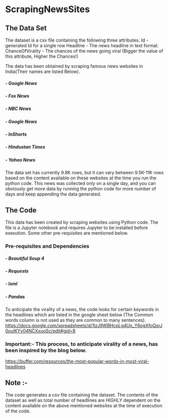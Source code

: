 # ScrapingNewsSites

## The Data Set
   The dataset is a csv file containing the following three attributes.
    Id - generated Id for a single row
    Headline - The news headline in text format.
    ChanceOfVirality - The chances of the news going viral
    (Bigger the value of this attribute, Higher the Chances!)

   The data has been obtained by scraping famous news websites in India(Their names are listed Below).
   ##### - Google News
   ##### - Fox News
   ##### - NBC News
   ##### - Google News
   ##### - InShorts
   ##### - Hindustan Times
   ##### - Yahoo News

   The data set has currently 9.8K rows, but it can vary between 9.5K-11K rows based on the content available on these websites at the time you run the python code. This news was collected only on a single day, and you can obviously get more data by running the python code for more number of days and keep appending the data generated.


## The Code

   This data has been created by scraping websites using Python code. The file is a Jupyter notebook and requires Jupyter to be installed before exexution. Some other pre-requisites are mentioned below.
   ### Pre-requisites and Dependencies
   ##### - Beautiful Soup 4
   ##### - Requests
   ##### - lxml
   ##### - Pandas
   To anticipate the virality of a news, the code looks for certain keywords in the headlines which are listed in the google sheet below (The Common words column is not used as they are common to many sentences).
    https://docs.google.com/spreadsheets/d/1lzJ9WBHcpLg4Un_Y6ogXfoQsrJ0oulKYv04NCXxuoSc/edit#gid=8

   ### Important:- This process, to anticipate virality of a news, has been inspired by the blog below.
   https://buffer.com/resources/the-most-popular-words-in-most-viral-headlines

## Note :-
   The code generates a csv file containing the dataset. The contents of the dataset as well as total number of headlines are HIGHLY dependent on the content available on the above mentioned websites at the time of execution of the code.

